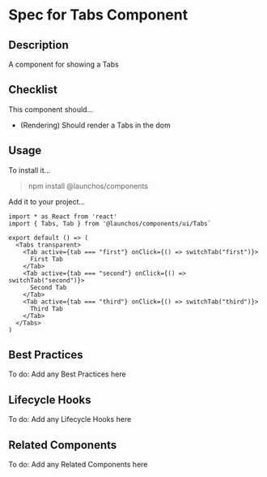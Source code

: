 # Spec for Tabs Component

## Description

A component for showing a Tabs

## Checklist

This component should...

- (Rendering) Should render a Tabs in the dom

## Usage

To install it...

> npm install @launchos/components

Add it to your project...

```
import * as React from 'react'
import { Tabs, Tab } from '@launchos/components/ui/Tabs`

export default () => (
  <Tabs transparent>
    <Tab active={tab === "first"} onClick={() => switchTab("first")}>
      First Tab
    </Tab>
    <Tab active={tab === "second"} onClick={() => switchTab("second")}>
      Second Tab
    </Tab>
    <Tab active={tab === "third"} onClick={() => switchTab("third")}>
      Third Tab
    </Tab>
  </Tabs>
)
```

## Best Practices

To do: Add any Best Practices here

## Lifecycle Hooks

To do: Add any Lifecycle Hooks here

## Related Components

To do: Add any Related Components here
